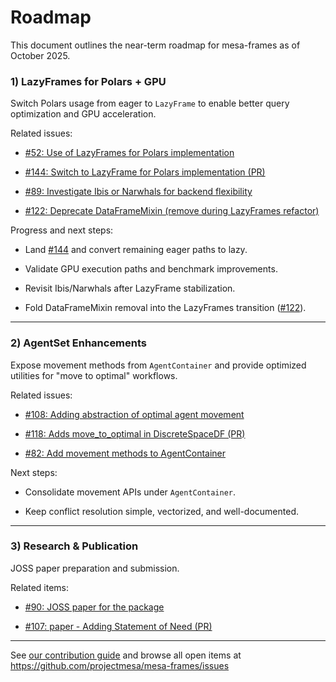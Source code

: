 # Roadmap

This document outlines the near-term roadmap for mesa-frames as of October 2025.

### 1) LazyFrames for Polars + GPU

Switch Polars usage from eager to `LazyFrame` to enable better query optimization and GPU acceleration.

Related issues:

- [#52: Use of LazyFrames for Polars implementation](https://github.com/projectmesa/mesa-frames/issues/52)

- [#144: Switch to LazyFrame for Polars implementation (PR)](https://github.com/projectmesa/mesa-frames/pull/144)

- [#89: Investigate Ibis or Narwhals for backend flexibility](https://github.com/projectmesa/mesa-frames/issues/89)

- [#122: Deprecate DataFrameMixin (remove during LazyFrames refactor)](https://github.com/projectmesa/mesa-frames/issues/122)

Progress and next steps:

- Land [#144](https://github.com/projectmesa/mesa-frames/pull/144) and convert remaining eager paths to lazy.

- Validate GPU execution paths and benchmark improvements.

- Revisit Ibis/Narwhals after LazyFrame stabilization.

- Fold DataFrameMixin removal into the LazyFrames transition ([#122](https://github.com/projectmesa/mesa-frames/issues/122)).

---

### 2) AgentSet Enhancements

Expose movement methods from `AgentContainer` and provide optimized utilities for "move to optimal" workflows.

Related issues:

- [#108: Adding abstraction of optimal agent movement](https://github.com/projectmesa/mesa-frames/issues/108)

- [#118: Adds move_to_optimal in DiscreteSpaceDF (PR)](https://github.com/projectmesa/mesa-frames/pull/118)

- [#82: Add movement methods to AgentContainer](https://github.com/projectmesa/mesa-frames/issues/82)

Next steps:

- Consolidate movement APIs under `AgentContainer`.

- Keep conflict resolution simple, vectorized, and well-documented.

---

### 3) Research & Publication

JOSS paper preparation and submission.

Related items:

- [#90: JOSS paper for the package](https://github.com/projectmesa/mesa-frames/issues/90)

- [#107: paper - Adding Statement of Need (PR)](https://github.com/projectmesa/mesa-frames/pull/107)

---

See [our contribution guide](/mesa-frames/contributing/) and browse all open items at <https://github.com/projectmesa/mesa-frames/issues>
